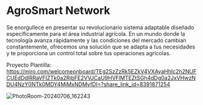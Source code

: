 # AgroSmart Network

Se enorgullece en presentar su revolucionario sistema adaptable diseñado específicamente para el área industrial agrícola. En un mundo donde la tecnología avanza rápidamente y las condiciones del mercado cambian constantemente, ofrecemos una solución que se adapta a tus necesidades y te proporciona un control total sobre tus operaciones agrícolas.


Proyecto Plantilla:
https://miro.com/welcomeonboard/TEg2SzZzRk5EZkV4VXAyaHhIc2h2NUFCUEdDdlRRaVFIZTk0a2RjbFE2VVJCaU9HVFlMTEZtSGh4dDg0a2JxVHwzNDU4NzY0NTk0MDY4MjMxNDMyfDI=?share_link_id=8391871254

![PhotoRoom-20240706_162243](https://github.com/crisomarjs/proyecto-notion/assets/51839457/17d2dda7-228f-433a-8b84-d9070b52188a)

